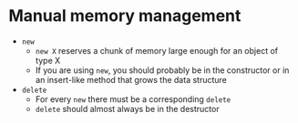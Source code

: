 # Manual memory management

* `new`
  - `new X` reserves a chunk of memory large enough for an object of type X
  - If you are using `new`, you should probably be in the constructor or in an insert-like method that grows the data structure
* `delete`
  - For every `new` there must be a corresponding `delete`
  - `delete` should almost always be in the destructor
